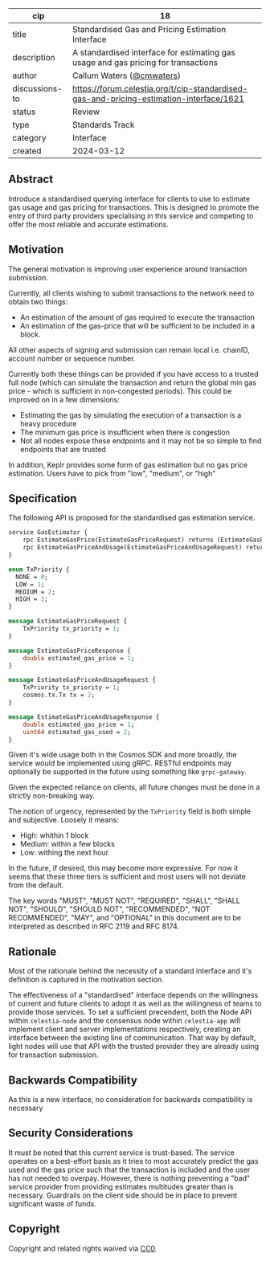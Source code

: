 | cip | 18 |
| - | - |
| title | Standardised Gas and Pricing Estimation Interface |
| description | A standardised interface for estimating gas usage and gas pricing for transactions |
| author | Callum Waters ([@cmwaters](https://github.com/cmwaters)) |
| discussions-to | <https://forum.celestia.org/t/cip-standardised-gas-and-pricing-estimation-interface/1621> |
| status | Review |
| type | Standards Track |
| category | Interface |
| created | 2024-03-12 |

## Abstract

Introduce a standardised querying interface for clients to use to estimate gas usage and gas pricing for transactions. This is designed to promote the entry of third party providers specialising in this service and competing to offer the most reliable and accurate estimations.

## Motivation

The general motivation is improving user experience around transaction submission.

Currently, all clients wishing to submit transactions to the network need to obtain two things:

- An estimation of the amount of gas required to execute the transaction
- An estimation of the gas-price that will be sufficient to be included in a block.
  
All other aspects of signing and submission can remain local i.e. chainID, account number or sequence number.

Currently both these things can be provided if you have access to a trusted full node (which can simulate the transaction and return the global min gas price - which is sufficient in non-congested periods). This could be improved on in a few dimensions:

- Estimating the gas by simulating the execution of a transaction is a heavy procedure
- The minimum gas price is insufficient when there is congestion
- Not all nodes expose these endpoints and it may not be so simple to find endpoints that are trusted

In addition, Keplr provides some form of gas estimation but no gas price estimation. Users have to pick from "low", "medium", or "high"

## Specification

The following API is proposed for the standardised gas estimation service.

```proto
service GasEstimator {
    rpc EstimateGasPrice(EstimateGasPriceRequest) returns (EstimateGasPriceResponse) {}
    rpc EstimateGasPriceAndUsage(EstimateGasPriceAndUsageRequest) returns (EstimateGasPriceAndUsageResponse) {}
}

enum TxPriority {
  NONE = 0;
  LOW = 1;
  MEDIUM = 2;
  HIGH = 3;
}

message EstimateGasPriceRequest {
    TxPriority tx_priority = 1;
}

message EstimateGasPriceResponse {
    double estimated_gas_price = 1;
}

message EstimateGasPriceAndUsageRequest {
    TxPriority tx_priority = 1;
    cosmos.tx.Tx tx = 2;
}

message EstimateGasPriceAndUsageResponse {
    double estimated_gas_price = 1;
    uint64 estimated_gas_used = 2;
}


```

Given it's wide usage both in the Cosmos SDK and more broadly, the service would be implemented using gRPC. RESTful endpoints may optionally be supported in the future using something like `grpc-gateway`.

Given the expected reliance on clients, all future changes must be done in a strictly non-breaking way.

The notion of urgency, represented by the `TxPriority` field is both simple and subjective. Loosely it means:

- High: whithin 1 block
- Medium: within a few blocks
- Low: withing the next hour

In the future, if desired, this may become more expressive. For now it seems that these three tiers is sufficient and most users will not deviate from the default.

The key words "MUST", "MUST NOT", "REQUIRED", "SHALL", "SHALL NOT", "SHOULD", "SHOULD NOT", "RECOMMENDED", "NOT RECOMMENDED", "MAY", and "OPTIONAL" in this document are to be interpreted as described in RFC 2119 and RFC 8174.

## Rationale

Most of the rationale behind the necessity of a standard interface and it's definition is captured in the motivation section.

The effectiveness of a "standardised" interface depends on the willingness of current and future clients to adopt it as well as the willingness of teams to provide those services. To set a sufficient precendent, both the Node API within `celestia-node` and the consensus node within `celestia-app` will implement client and server implementations respectively, creating an interface between the existing line of communication. That way by default, light nodes will use that API with the trusted provider they are already using for transaction submission.

## Backwards Compatibility

As this is a new interface, no consideration for backwards compatibility is necessary

## Security Considerations

It must be noted that this current service is trust-based. The service operates on a best-effort basis as it tries to most accurately predict the gas used and the gas price such that the transaction is included and the user has not needed to overpay. However, there is nothing preventing a "bad" service provider from providing estimates multitudes greater than is necessary. Guardrails on the client side should be in place to prevent significant waste of funds.

## Copyright

Copyright and related rights waived via [CC0](https://github.com/celestiaorg/CIPs/blob/main/LICENSE).
